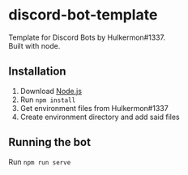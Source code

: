 # discord-bot-template
Template for Discord Bots by Hulkermon#1337.    
Built with node.

## Installation
1. Download [Node.js](https://nodejs.org/en/)
2. Run `npm install`
3. Get environment files from Hulkermon#1337
4. Create environment directory and add said files

## Running the bot
Run `npm run serve`
